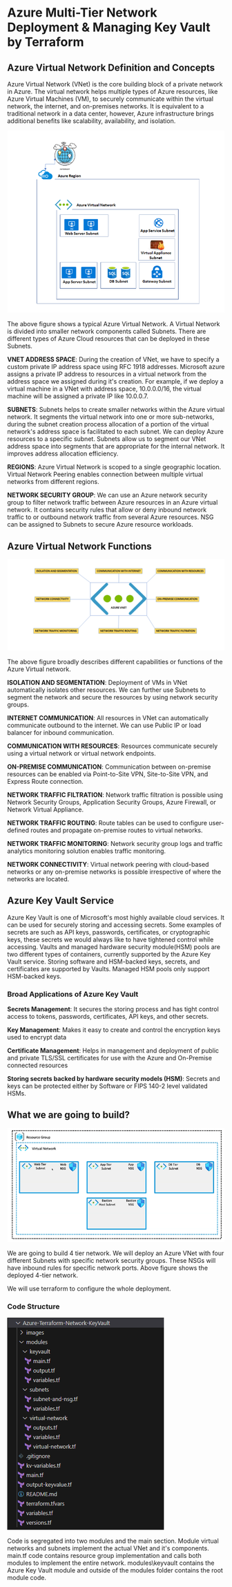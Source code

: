 # Azure Multi-Tier Network Deployment & Managing Key Vault by Terraform

## Azure Virtual Network Definition and Concepts

Azure Virtual Network (VNet) is the core building block of a private network in Azure. The virtual network helps multiple types of Azure resources, like Azure Virtual Machines (VM), to securely communicate within the virtual network, the internet, and on-premises networks. It is equivalent to a traditional network in a data center, however, Azure infrastructure brings additional benefits like scalability, availability, and isolation.

![Virtual Network](images/VN.png)

The above figure shows a typical Azure Virtual Network. A Virtual Network is divided into smaller network components called Subnets. There are different types of Azure Cloud resources that can be deployed in these Subnets.


**VNET ADDRESS SPACE**: During the creation of VNet, we have to specify a custom private IP address space using RFC 1918 addresses. Microsoft azure assigns a private IP address to resources in a virtual network from the address space we assigned during it's creation. For example, if we deploy a virtual machine in a VNet with address space, 10.0.0.0/16, the virtual machine will be assigned a private IP like 10.0.0.7.

**SUBNETS**: Subnets helps to create smaller networks within the Azure virtual network. It segments the virtual network into one or more sub-networks, during the subnet creation process allocation of a portion of the virtual network's address space is facilitated to each subnet. We can deploy Azure resources to a specific subnet. Subnets allow us to segment our VNet address space into segments that are appropriate for the internal network. It improves address allocation efficiency.


**REGIONS**: Azure Virtual Network is scoped to a single geographic location. Virtual Network Peering enables connection between multiple virtual networks from different regions.


**NETWORK SECURITY GROUP**: We can use an Azure network security group to filter network traffic between Azure resources in an Azure virtual network. It contains security rules that allow or deny inbound network traffic to or outbound network traffic from several Azure resources. NSG can be assigned to Subnets to secure Azure resource workloads.


## Azure Virtual Network Functions

![VirtualNetworkFunctions](images/VNet-functions.png)

The above figure broadly describes different capabilities or functions of the Azure Virtual network.

**ISOLATION AND SEGMENTATION**: Deployment of VMs in VNet automatically isolates other resources. We can further use Subnets to segment the network and secure the resources by using network security groups.

**INTERNET COMMUNICATION**: All resources in VNet can automatically communicate outbound to the internet. We can use Public IP or load balancer for inbound communication.

**COMMUNICATION WITH RESOURCES**: Resources communicate securely using a virtual network or virtual network endpoints.

**ON-PREMISE COMMUNICATION**: Communication between on-premise resources can be enabled via Point-to-Site VPN, Site-to-Site VPN, and Express Route connection.

**NETWORK TRAFFIC FILTRATION**: Network traffic filtration is possible using Network Security Groups, Application Security Groups, Azure Firewall, or Network Virtual Appliance.

**NETWORK TRAFFIC ROUTING**: Route tables can be used to configure user-defined routes and propagate on-premise routes to virtual networks.

**NETWORK TRAFFIC MONITORING**: Network security group logs and traffic analytics monitoring solution enables traffic monitoring.

**NETWORK CONNECTIVITY**: Virtual network peering with cloud-based networks or any on-premise networks is possible irrespective of where the networks are located.


## Azure Key Vault Service

Azure Key Vault is one of Microsoft's most highly available cloud services. It can be used for securely storing and accessing secrets. Some examples of secrets are such as API keys, passwords, certificates, or cryptographic keys, these secrets we would always like to have tightened control while accessing. Vaults and managed hardware security module(HSM) pools are two different types of containers, currently supported by the Azure Key Vault service. Storing software and HSM-backed keys, secrets, and certificates are supported by Vaults. Managed HSM pools only support HSM-backed keys.


### Broad Applications of Azure Key Vault

**Secrets Management**: It secures the storing process and has tight control access to tokens, passwords, certificates, API keys, and other secrets.

**Key Management**: Makes it easy to create and control the encryption keys used to encrypt data

**Certificate Management**: Helps in management and deployment of public and private TLS/SSL certificates for use with the Azure and On-Premise connected resources

**Storing secrets backed by hardware security models (HSM)**: Secrets and keys can be protected either by Software or FIPS 140-2 level validated HSMs.


## What we are going to build?

![Workflow](images/Wokflow.png)

We are going to build 4 tier network. We will deploy an Azure VNet with four different Subnets with specific network security groups. These NSGs will have inbound rules for specific network ports. Above figure shows the deployed 4-tier network.

We will use terraform to configure the whole deployment.

### Code Structure

![codebase](images/code-base.png)

Code is segregated into two modules and the main section. Module virtual networks and subnets implement the actual VNet and it's components. main.tf code contains resource group implementation and calls both modules to implement the entire network. modules\keyvault contains the Azure Key Vault module and outside of the modules folder contains the root module code.

